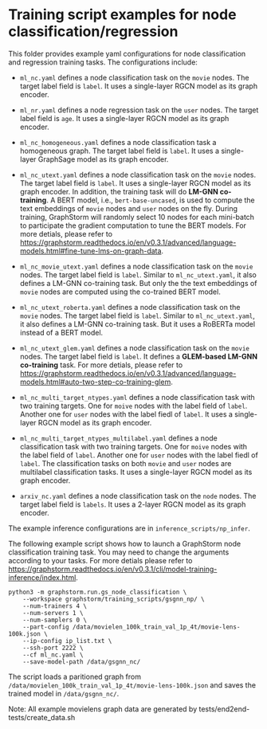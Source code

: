 # Training script examples for node classification/regression
This folder provides example yaml configurations for node classification and regression training tasks.
The configurations include:

  * ``ml_nc.yaml`` defines a node classification task on the ``movie`` nodes. The target label field is ``label``. It uses a single-layer RGCN model as its graph encoder.

  * ``ml_nr.yaml`` defines a node regression task on the ``user`` nodes. The target label field is ``age``. It uses a single-layer RGCN model as its graph encoder.

  * ``ml_nc_homogeneous.yaml`` defines a node classification task a homogeneous graph. The target label field is ``label``. It uses a single-layer GraphSage model as its graph encoder.

  * ``ml_nc_utext.yaml`` defines a node classification task on the ``movie`` nodes. The target label field is ``label``. It uses a single-layer RGCN model as its graph encoder. In addition, the training task will do **LM-GNN co-training**. A BERT model, i.e., ``bert-base-uncased``, is used to compute the text embeddings of ``movie`` nodes and ``user`` nodes on the fly. During training, GraphStorm will randomly select 10 nodes for each mini-batch to participate the gradient computation to tune the BERT models. For more detials, please refer to https://graphstorm.readthedocs.io/en/v0.3.1/advanced/language-models.html#fine-tune-lms-on-graph-data.

  * ``ml_nc_movie_utext.yaml`` defines a node classification task on the ``movie`` nodes. The target label field is ``label``. Similar to ``ml_nc_utext.yaml``, it also defines a LM-GNN co-training task. But only the the text embeddings of ``movie`` nodes are computed using the co-trained BERT model.

  * ``ml_nc_utext_roberta.yaml`` defines a node classification task on the ``movie`` nodes. The target label field is ``label``. Similar to ``ml_nc_utext.yaml``, it also defines a LM-GNN co-training task. But it uses a RoBERTa model instead of a BERT model.

  * ``ml_nc_utext_glem.yaml`` defines a node classification task on the ``movie`` nodes. The target label field is ``label``. It defines a **GLEM-based LM-GNN co-training** task. For more detials, please refer to https://graphstorm.readthedocs.io/en/v0.3.1/advanced/language-models.html#auto-two-step-co-training-glem.

  * ``ml_nc_multi_target_ntypes.yaml`` defines a node classification task with two training targets. One for ``moive`` nodes with the label field of ``label``. Another one for ``user`` nodes with the label fiedl of ``label``. It uses a single-layer RGCN model as its graph encoder.

  * ``ml_nc_multi_target_ntypes_multilabel.yaml`` defines a node classification task with two training targets. One for ``moive`` nodes with the label field of ``label``. Another one for ``user`` nodes with the label fiedl of ``label``. The classification tasks on both ``movie`` and ``user`` nodes are multilabel classification tasks. It uses a single-layer RGCN model as its graph encoder.

  * ``arxiv_nc.yaml`` defines a node classification task on the ``node`` nodes. The target label field is ``labels``. It uses a 2-layer RGCN model as its graph encoder.

The example inference configurations are in ``inference_scripts/np_infer``.

The following example script shows how to launch a GraphStorm node classification training task.
You may need to change the arguments according to your tasks.
For more detials please refer to https://graphstorm.readthedocs.io/en/v0.3.1/cli/model-training-inference/index.html.

```
python3 -m graphstorm.run.gs_node_classification \
    --workspace graphstorm/training_scripts/gsgnn_np/ \
    --num-trainers 4 \
    --num-servers 1 \
    --num-samplers 0 \
    --part-config /data/movielen_100k_train_val_1p_4t/movie-lens-100k.json \
    --ip-config ip_list.txt \
    --ssh-port 2222 \
    --cf ml_nc.yaml \
    --save-model-path /data/gsgnn_nc/
```

The script loads a paritioned graph from ``/data/movielen_100k_train_val_1p_4t/movie-lens-100k.json`` and saves the trained model in ``/data/gsgnn_nc/``.

Note: All example movielens graph data are generated by tests/end2end-tests/create_data.sh
